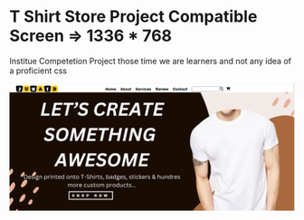 <h1>T Shirt Store Project Compatible Screen => 1336 * 768 </h1>
<p>Institue Competetion Project those time we are learners and not any idea of a proficient css</p>

<img src="Screenshot/s1.PNG">
